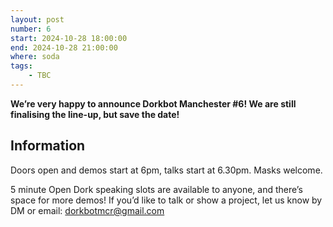 ```yaml
---
layout: post
number: 6
start: 2024-10-28 18:00:00
end: 2024-10-28 21:00:00
where: soda
tags:
    - TBC
---
```


<b>We’re very happy to announce Dorkbot Manchester #6! We are still finalising the line-up, but save the date!</b>


## Information

Doors open and demos start at 6pm, talks start at 6.30pm. Masks welcome.

5 minute Open Dork speaking slots are available to anyone, and there’s space for more demos! If you’d like to talk or show a project, let us know by DM or email: <a href="mailto:dorkbotmcr@gmail.com">dorkbotmcr@gmail.com</a>

